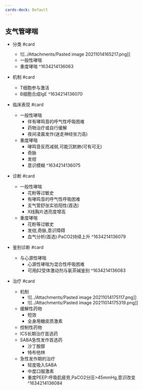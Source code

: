 ```yaml
---
cards-deck: Default
---
```


## 支气管哮喘
- 分类 #card 
	- ![[../Attachments/Pasted image 20211014165217.png]]
	- 一般性哮喘
	- 重度哮喘 
^1634214136063


- 机制 #card 
	- T细胞参与激活
	- B细胞合成IgE
^1634214136070

- 临床表现 #card 
	- 一般性哮喘
		- 伴有哮鸣音的呼气性呼吸困难
		- 药物治疗或自行缓解
		- 夜间凌晨发作(迷走神经张力高)
	- 重度哮喘
		- 哮鸣音反而减弱,可能沉默肺(可有可无)
		- 奇脉
		- 发绀
		- 意识模糊 
^1634214136075

- 诊断 #card 
	- 一般性哮喘
		- 花粉等过敏史
		- 有哮鸣音的呼气性呼吸困难
		- 支气管舒张实验阳性(首选) 
		- X线胸片透亮度增高
	- 重度哮喘
		- 花粉等过敏史
		- 发绀,奇脉,意识障碍
		- 血气分析(首选):PaCO2持续上升 
^1634214136079

- 鉴别诊断 #card 
	- 与心源性哮喘
		- 心源性哮喘为混合性呼吸困难
		- 可用β2受体激动剂与氨茶碱鉴别 
^1634214136083

- 治疗 #card 
	- 机制
		- ![[../Attachments/Pasted image 20211014175117.png]]
		- ![[../Attachments/Pasted image 20211014175319.png]]
	- 缓解性药物
		- 短效
		- 全身用糖皮质激素
	- 控制性药物
	- ICS长期治疗首选药
	- SABA急性发作首选药
		- 沙丁胺醇
		- 特布他林
	- 急性发作期的治疗
		- 轻度吸入SABA
		- 中度口服激素
		- 重度PEEP:呼吸肌疲劳,PaCO2分压>45mmHg,意识改变
^1634214136084
